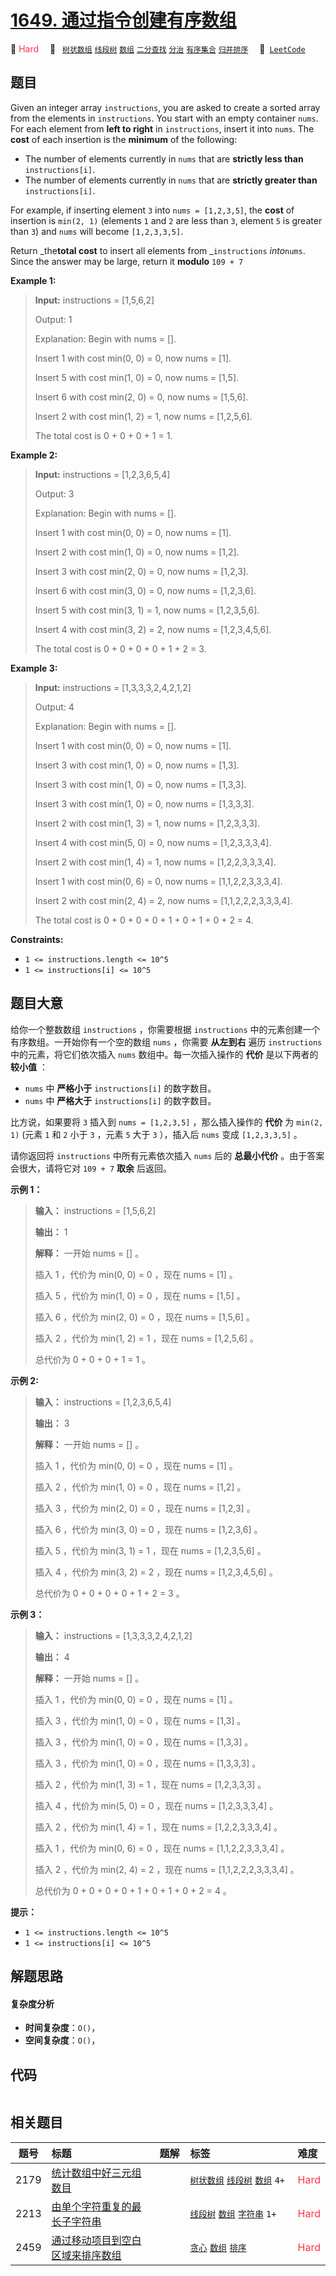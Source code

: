 # [1649. 通过指令创建有序数组](https://leetcode.com/problems/create-sorted-array-through-instructions)

🔴 <font color=#ff334b>Hard</font>&emsp; 🔖&ensp; [`树状数组`](/outline/tag/binary-indexed-tree.md) [`线段树`](/outline/tag/segment-tree.md) [`数组`](/outline/tag/array.md) [`二分查找`](/outline/tag/binary-search.md) [`分治`](/outline/tag/divide-and-conquer.md) [`有序集合`](/outline/tag/ordered-set.md) [`归并排序`](/outline/tag/merge-sort.md)&emsp; 🔗&ensp;[`LeetCode`](https://leetcode.com/problems/create-sorted-array-through-instructions)

## 题目

Given an integer array `instructions`, you are asked to create a sorted array
from the elements in `instructions`. You start with an empty container `nums`.
For each element from **left to right** in `instructions`, insert it into
`nums`. The **cost** of each insertion is the **minimum** of the following:

  * The number of elements currently in `nums` that are **strictly less than** `instructions[i]`.
  * The number of elements currently in `nums` that are **strictly greater than** `instructions[i]`.

For example, if inserting element `3` into `nums = [1,2,3,5]`, the **cost** of
insertion is `min(2, 1)` (elements `1` and `2` are less than `3`, element `5`
is greater than `3`) and `nums` will become `[1,2,3,3,5]`.

Return _the**total cost** to insert all elements from _`instructions`
_into_`nums`. Since the answer may be large, return it **modulo** `109 + 7`



**Example 1:**

> 
> 
> 
> 
> 
> **Input:** instructions = [1,5,6,2]
> 
> Output: 1
> 
> Explanation: Begin with nums = [].
> 
> Insert 1 with cost min(0, 0) = 0, now nums = [1].
> 
> Insert 5 with cost min(1, 0) = 0, now nums = [1,5].
> 
> Insert 6 with cost min(2, 0) = 0, now nums = [1,5,6].
> 
> Insert 2 with cost min(1, 2) = 1, now nums = [1,2,5,6].
> 
> The total cost is 0 + 0 + 0 + 1 = 1.

**Example 2:**

> 
> 
> 
> 
> 
> **Input:** instructions = [1,2,3,6,5,4]
> 
> Output: 3
> 
> Explanation: Begin with nums = [].
> 
> Insert 1 with cost min(0, 0) = 0, now nums = [1].
> 
> Insert 2 with cost min(1, 0) = 0, now nums = [1,2].
> 
> Insert 3 with cost min(2, 0) = 0, now nums = [1,2,3].
> 
> Insert 6 with cost min(3, 0) = 0, now nums = [1,2,3,6].
> 
> Insert 5 with cost min(3, 1) = 1, now nums = [1,2,3,5,6].
> 
> Insert 4 with cost min(3, 2) = 2, now nums = [1,2,3,4,5,6].
> 
> The total cost is 0 + 0 + 0 + 0 + 1 + 2 = 3.

**Example 3:**

> 
> 
> 
> 
> 
> **Input:** instructions = [1,3,3,3,2,4,2,1,2]
> 
> Output: 4
> 
> Explanation: Begin with nums = [].
> 
> Insert 1 with cost min(0, 0) = 0, now nums = [1].
> 
> Insert 3 with cost min(1, 0) = 0, now nums = [1,3].
> 
> Insert 3 with cost min(1, 0) = 0, now nums = [1,3,3].
> 
> Insert 3 with cost min(1, 0) = 0, now nums = [1,3,3,3].
> 
> Insert 2 with cost min(1, 3) = 1, now nums = [1,2,3,3,3].
> 
> Insert 4 with cost min(5, 0) = 0, now nums = [1,2,3,3,3,4].
> 
> ​​​​​​​Insert 2 with cost min(1, 4) = 1, now nums = [1,2,2,3,3,3,4].
> 
> ​​​​​​​Insert 1 with cost min(0, 6) = 0, now nums = [1,1,2,2,3,3,3,4].
> 
> ​​​​​​​Insert 2 with cost min(2, 4) = 2, now nums = [1,1,2,2,2,3,3,3,4].
> 
> The total cost is 0 + 0 + 0 + 0 + 1 + 0 + 1 + 0 + 2 = 4.

**Constraints:**

  * `1 <= instructions.length <= 10^5`
  * `1 <= instructions[i] <= 10^5`


## 题目大意

给你一个整数数组 `instructions` ，你需要根据 `instructions` 中的元素创建一个有序数组。一开始你有一个空的数组 `nums`
，你需要 **从左到右** 遍历 `instructions` 中的元素，将它们依次插入 `nums` 数组中。每一次插入操作的 **代价** 是以下两者的
**较小值** ：

  * `nums` 中 **严格小于** `instructions[i]` 的数字数目。
  * `nums` 中 **严格大于** `instructions[i]` 的数字数目。

比方说，如果要将 `3` 插入到 `nums = [1,2,3,5]` ，那么插入操作的 **代价** 为 `min(2, 1)` (元素 `1` 和
`2` 小于 `3` ，元素 `5` 大于 `3` ），插入后 `nums` 变成 `[1,2,3,3,5]` 。

请你返回将 `instructions` 中所有元素依次插入 `nums` 后的 **总最小代价** 。由于答案会很大，请将它对 `109 + 7`
**取余** 后返回。

**示例 1：**

> 
> 
> 
> 
> 
> **输入：** instructions = [1,5,6,2]
> 
> **输出：** 1
> 
> **解释：** 一开始 nums = [] 。
> 
> 插入 1 ，代价为 min(0, 0) = 0 ，现在 nums = [1] 。
> 
> 插入 5 ，代价为 min(1, 0) = 0 ，现在 nums = [1,5] 。
> 
> 插入 6 ，代价为 min(2, 0) = 0 ，现在 nums = [1,5,6] 。
> 
> 插入 2 ，代价为 min(1, 2) = 1 ，现在 nums = [1,2,5,6] 。
> 
> 总代价为 0 + 0 + 0 + 1 = 1 。

**示例 2:**

> 
> 
> 
> 
> 
> **输入：** instructions = [1,2,3,6,5,4]
> 
> **输出：** 3
> 
> **解释：** 一开始 nums = [] 。
> 
> 插入 1 ，代价为 min(0, 0) = 0 ，现在 nums = [1] 。
> 
> 插入 2 ，代价为 min(1, 0) = 0 ，现在 nums = [1,2] 。
> 
> 插入 3 ，代价为 min(2, 0) = 0 ，现在 nums = [1,2,3] 。
> 
> 插入 6 ，代价为 min(3, 0) = 0 ，现在 nums = [1,2,3,6] 。
> 
> 插入 5 ，代价为 min(3, 1) = 1 ，现在 nums = [1,2,3,5,6] 。
> 
> 插入 4 ，代价为 min(3, 2) = 2 ，现在 nums = [1,2,3,4,5,6] 。
> 
> 总代价为 0 + 0 + 0 + 0 + 1 + 2 = 3 。
> 
> 

**示例 3：**

> 
> 
> 
> 
> 
> **输入：** instructions = [1,3,3,3,2,4,2,1,2]
> 
> **输出：** 4
> 
> **解释：** 一开始 nums = [] 。
> 
> 插入 1 ，代价为 min(0, 0) = 0 ，现在 nums = [1] 。
> 
> 插入 3 ，代价为 min(1, 0) = 0 ，现在 nums = [1,3] 。
> 
> 插入 3 ，代价为 min(1, 0) = 0 ，现在 nums = [1,3,3] 。
> 
> 插入 3 ，代价为 min(1, 0) = 0 ，现在 nums = [1,3,3,3] 。
> 
> 插入 2 ，代价为 min(1, 3) = 1 ，现在 nums = [1,2,3,3,3] 。
> 
> 插入 4 ，代价为 min(5, 0) = 0 ，现在 nums = [1,2,3,3,3,4] 。
> 
> ​​​​​插入 2 ，代价为 min(1, 4) = 1 ，现在 nums = [1,2,2,3,3,3,4] 。
> 
> 插入 1 ，代价为 min(0, 6) = 0 ，现在 nums = [1,1,2,2,3,3,3,4] 。
> 
> 插入 2 ，代价为 min(2, 4) = 2 ，现在 nums = [1,1,2,2,2,3,3,3,4] 。
> 
> 总代价为 0 + 0 + 0 + 0 + 1 + 0 + 1 + 0 + 2 = 4 。
> 
> 

**提示：**

  * `1 <= instructions.length <= 10^5`
  * `1 <= instructions[i] <= 10^5`


## 解题思路

#### 复杂度分析

- **时间复杂度**：`O()`，
- **空间复杂度**：`O()`，

## 代码

```javascript

```

## 相关题目

<!-- prettier-ignore -->
| 题号 | 标题 | 题解 | 标签 | 难度 |
| :------: | :------ | :------: | :------ | :------ |
| 2179 | [统计数组中好三元组数目](https://leetcode.com/problems/count-good-triplets-in-an-array) |  |  [`树状数组`](/outline/tag/binary-indexed-tree.md) [`线段树`](/outline/tag/segment-tree.md) [`数组`](/outline/tag/array.md) `4+` | <font color=#ff334b>Hard</font> |
| 2213 | [由单个字符重复的最长子字符串](https://leetcode.com/problems/longest-substring-of-one-repeating-character) |  |  [`线段树`](/outline/tag/segment-tree.md) [`数组`](/outline/tag/array.md) [`字符串`](/outline/tag/string.md) `1+` | <font color=#ff334b>Hard</font> |
| 2459 | [通过移动项目到空白区域来排序数组](https://leetcode.com/problems/sort-array-by-moving-items-to-empty-space) |  |  [`贪心`](/outline/tag/greedy.md) [`数组`](/outline/tag/array.md) [`排序`](/outline/tag/sorting.md) | <font color=#ff334b>Hard</font> |

<style>
.blue {
    background-color: #096dd9;
    padding: 0.25rem 0.5rem;
    margin: 0;
    font-size: 0.85em;
    border-radius: 3px;
    color: white;
    font-weight: 500;
}
table th:first-of-type { width: 10%; }
table th:nth-of-type(2) { width: 35%; }
table th:nth-of-type(3) { width: 10%; }
table th:nth-of-type(4) { width: 35%; }
table th:nth-of-type(5) { width: 10%; }
</style>
